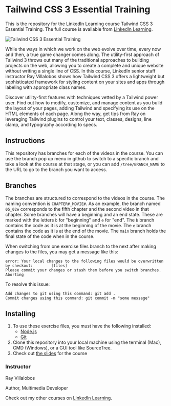 # Tailwind CSS 3 Essential Training
This is the repository for the LinkedIn Learning course Tailwind CSS 3 Essential Training. The full course is available from [LinkedIn Learning][lil-course-url].

![Tailwind CSS 3 Essential Training][lil-thumbnail-url] 

While the ways in which we work on the web evolve over time, every now and then, a true game changer comes along. The utility-first approach of Tailwind 3 throws out many of the traditional approaches to building projects on the web, allowing you to create a complete and unique website without writing a single line of CSS. In this course, LinkedIn senior staff instructor Ray Villalobos shows how Tailwind CSS 3 offers a lightweight but sophisticated framework for styling content on your sites and apps through labeling with appropriate class names.

Discover utility-first features with techniques vetted by a Tailwind power user. Find out how to modify, customize, and manage content as you build the layout of your pages, adding Tailwind and specifying its use on the HTML elements of each page. Along the way, get tips from Ray on leveraging Tailwind plugins to control your text, classes, designs, line clamp, and typography according to specs.

## Instructions
This repository has branches for each of the videos in the course. You can use the branch pop up menu in github to switch to a specific branch and take a look at the course at that stage, or you can add `/tree/BRANCH_NAME` to the URL to go to the branch you want to access.

## Branches
The branches are structured to correspond to the videos in the course. The naming convention is `CHAPTER#_MOVIE#`. As an example, the branch named `05_02e` corresponds to the fifth chapter and the second video in that chapter. 
Some branches will have a beginning and an end state. These are marked with the letters `b` for "beginning" and `e` for "end". The `b` branch contains the code as it is at the beginning of the movie. The `e` branch contains the code as it is at the end of the movie. The `main` branch holds the final state of the code when in the course.

When switching from one exercise files branch to the next after making changes to the files, you may get a message like this:

    error: Your local changes to the following files would be overwritten by checkout:        [files]
    Please commit your changes or stash them before you switch branches.
    Aborting

To resolve this issue:
	
    Add changes to git using this command: git add .
	Commit changes using this command: git commit -m "some message"

## Installing

1. To use these exercise files, you must have the following installed:
   - [Node.js](https://nodejs.org)
   - [Git](https://git-scm.com/)
2. Clone this repository into your local machine using the terminal (Mac), CMD (Windows), or a GUI tool like SourceTree.
3. Check out [the slides](https://raybo.org/slides_tailwind3) for the course


### Instructor

Ray Villalobos 
                            
Author, Multimedia Developer

                           

Check out my other courses on [LinkedIn Learning](https://www.linkedin.com/learning/instructors/ray-villalobos).

[lil-course-url]: https://www.linkedin.com/learning/tailwind-css-3-essential-training
[lil-thumbnail-url]: https://cdn.lynda.com/course/2468006/2468006-1650380429558-16x9.jpg

